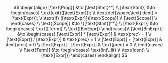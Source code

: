 $$
\begin{align}
[\text{Prog}] &\to [\text{Stmt}^*]
\\
[\text{Stmt}] &\to
\begin{cases}
\text{exit}([\text{Expr}]); \\
    \text{def}\space\text{ident} =
    [\text{Expr}]; \\
    \text{if} ([\text{Expr}])[\text{Scope}] \\
    [\text{Scope}] \\
\end{cases}
\\
\text{[Scope]} &\to \{[\text{Stmt}]^*\} \\
[\text{Expr}] &\to
\begin{cases}
    \text{[Term]} \\
    \text{[BinExpr]}
\end{cases}\\
[\text{BinExpr}] &\to
\begin{cases}
    [\text{Expr}] * [\text{Expr}]
    & \text{prec} = 1
    \\
    [\text{Expr}] / [\text{Expr}]
    & \text{prec} = 1
    \\
    [\text{Expr}] + [\text{Expr}]
    & \text{prec} = 0
    \\
    [\text{Expr}] - [\text{Expr}]
    & \text{prec} = 0
    \\
\end{cases} \\
[\text{Term}] &\to
\begin{cases}
    \text{int\_lit} \\
    \text{ident} \\
    (\text{[Expr]})
\end{cases}
\end{align}
$$
